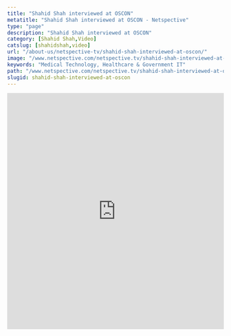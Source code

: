 ```yaml
---
title: "Shahid Shah interviewed at OSCON"
metatitle: "Shahid Shah interviewed at OSCON - Netspective"
type: "page"
description: "Shahid Shah interviewed at OSCON"
category: [Shahid Shah,Video]
catslug: [shahidshah,video]
url: "/about-us/netspective-tv/shahid-shah-interviewed-at-oscon/"
image: "/www.netspective.com/netspective.tv/shahid-shah-interviewed-at-oscon.jpg"
keywords: "Medical Technology, Healthcare & Government IT"
path: "/www.netspective.com/netspective.tv/shahid-shah-interviewed-at-oscon.jpg"
slugid: shahid-shah-interviewed-at-oscon
---
```


<iframe width="100%" height="550" src="https://www.youtube.com/embed/fT-xcOXXvvU" frameborder="0" allowfullscreen></iframe>
